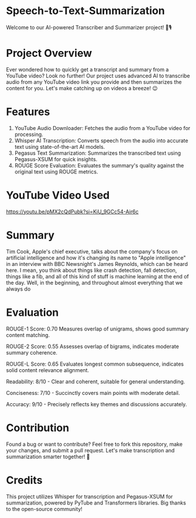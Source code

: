 # Speech-to-Text-Summarization

Welcome to our AI-powered Transcriber and Summarizer project! 🤖🎙️

# Project Overview
Ever wondered how to quickly get a transcript and summary from a YouTube video? Look no further! Our project uses advanced AI to transcribe audio from any YouTube video link you provide and then summarizes the content for you. Let's make catching up on videos a breeze! 😉

# Features
1. YouTube Audio Downloader: Fetches the audio from a YouTube video for processing.
2. Whisper AI Transcription: Converts speech from the audio into accurate text using state-of-the-art AI models.
3. Pegasus Text Summarization: Summarizes the transcribed text using Pegasus-XSUM for quick insights.
4. ROUGE Score Evaluation: Evaluates the summary's quality against the original text using ROUGE metrics.

# YouTube Video Used

https://youtu.be/pMX2cQdPubk?si=KiU_9GCc54-Air6c

# Summary

Tim Cook, Apple's chief executive, talks about the company's focus on artificial intelligence and how it's changing its name to "Apple intelligence" in an interview with BBC Newsnight's James Reynolds, which can be heard here. I mean, you think about things like crash detection, fall detection, things like a fib, and all of this kind of stuff is machine learning at the end of the day. Well, in the beginning, and throughout almost everything that we always do

# Evaluation
ROUGE-1 Score: 0.70
  Measures overlap of unigrams, shows good summary content matching.
  
ROUGE-2 Score: 0.55
  Assesses overlap of bigrams, indicates moderate summary coherence.
  
ROUGE-L Score: 0.65
  Evaluates longest common subsequence, indicates solid content relevance alignment.

Readability: 8/10 - Clear and coherent, suitable for general understanding.

Conciseness: 7/10 - Succinctly covers main points with moderate detail.

Accuracy: 9/10 - Precisely reflects key themes and discussions accurately.


# Contribution
Found a bug or want to contribute? Feel free to fork this repository, make your changes, and submit a pull request. Let's make transcription and summarization smarter together! 🚀

# Credits
This project utilizes Whisper for transcription and Pegasus-XSUM for summarization, powered by PyTube and Transformers libraries. Big thanks to the open-source community!
